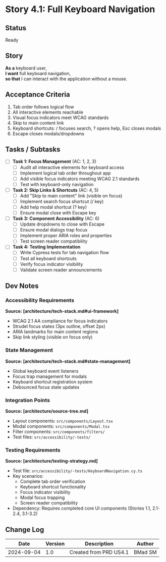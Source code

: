 # Story 4.1: Full Keyboard Navigation

## Status
Ready

## Story
**As a** keyboard user,  
**I want** full keyboard navigation,  
**so that** I can interact with the application without a mouse.

## Acceptance Criteria

1. Tab order follows logical flow
2. All interactive elements reachable
3. Visual focus indicators meet WCAG standards
4. Skip to main content link
5. Keyboard shortcuts: / focuses search, ? opens help, Esc closes modals
6. Escape closes modals/dropdowns

## Tasks / Subtasks

- [ ] **Task 1: Focus Management** (AC: 1, 2, 3)
  - [ ] Audit all interactive elements for keyboard access
  - [ ] Implement logical tab order throughout app
  - [ ] Add visible focus indicators meeting WCAG 2.1 standards
  - [ ] Test with keyboard-only navigation

- [ ] **Task 2: Skip Links & Shortcuts** (AC: 4, 5)
  - [ ] Add "Skip to main content" link (visible on focus)
  - [ ] Implement search focus shortcut (/ key)
  - [ ] Add help modal shortcut (? key)
  - [ ] Ensure modal close with Escape key

- [ ] **Task 3: Component Accessibility** (AC: 6)
  - [ ] Update dropdowns to close with Escape
  - [ ] Ensure modal dialogs trap focus
  - [ ] Implement proper ARIA roles and properties
  - [ ] Test screen reader compatibility

- [ ] **Task 4: Testing Implementation**
  - [ ] Write Cypress tests for tab navigation flow
  - [ ] Test all keyboard shortcuts
  - [ ] Verify focus indicator visibility
  - [ ] Validate screen reader announcements

## Dev Notes

### Accessibility Requirements
**Source: [architecture/tech-stack.md#ui-framework]**
- WCAG 2.1 AA compliance for focus indicators
- Strudel focus states (3px outline, offset 2px)
- ARIA landmarks for main content regions
- Skip link styling (visible on focus only)

### State Management
**Source: [architecture/tech-stack.md#state-management]**
- Global keyboard event listeners
- Focus trap management for modals
- Keyboard shortcut registration system
- Debounced focus state updates

### Integration Points
**Source: [architecture/source-tree.md]**
- Layout components: `src/components/Layout.tsx`
- Modal components: `src/components/Modal.tsx`
- Filter components: `src/components/filters/`
- Test files: `src/accessibility/-tests/`

### Testing Requirements
**Source: [architecture/testing-strategy.md]**
- Test file: `src/accessibility/-tests/KeyboardNavigation.cy.ts`
- Key scenarios:
  - Complete tab order verification
  - Keyboard shortcut functionality
  - Focus indicator visibility
  - Modal focus trapping
  - Screen reader compatibility
- Dependency: Requires completed core UI components (Stories 1.1, 2.1-2.4, 3.1-3.2)

## Change Log
| Date | Version | Description | Author |
|------|---------|-------------|---------|
| 2024-09-04 | 1.0 | Created from PRD US4.1 | BMad SM |